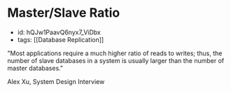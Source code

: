# Master/Slave Ratio
* id: hQJw1PaavQ6nyx7_ViDbx
* tags: [[Database Replication]]

"Most applications require a much higher ratio of reads to writes; thus, the number of slave databases in a system is usually larger than the number of master databases."

Alex Xu, System Design Interview